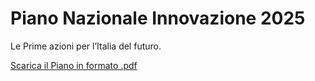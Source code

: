 Piano Nazionale Innovazione 2025
=================================

Le Prime azioni per l’Italia del futuro.

[Scarica il Piano in formato .pdf](https://innovazione.gov.it/assets/docs/MID_Book_2025.pdf)

